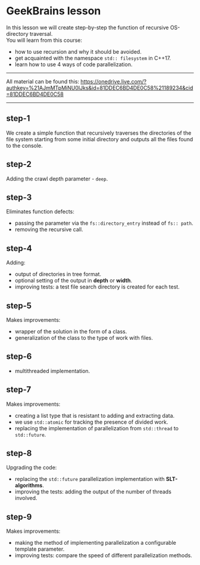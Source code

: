 # GeekBrains lesson
In this lesson we will create step-by-step the function of recursive OS-directory traversal.  
You will learn from this course:  
* how to use recursion and why it should be avoided.  
* get acquainted with the namespace `std:: filesystem` in C++17.  
* learn how to use 4 ways of code parallelization.  
***
All material can be found this: https://onedrive.live.com/?authkey=%21AJmMTpMiNU0IJks&id=81DDEC6BD4DE0C58%21189234&cid=81DDEC6BD4DE0C58
***

## step-1
We create a simple function that recursively traverses the directories of the file system starting from some initial directory and outputs all the files found to the console.  

## step-2
Adding the crawl depth parameter - `deep`.  

## step-3
Eliminates function defects:  
* passing the parameter via the `fs::directory_entry` instead of `fs:: path`.  
* removing the recursive call.  

## step-4
Adding:  
* output of directories in tree format.  
* optional setting of the output in **depth** or **width**.  
* improving tests: a test file search directory is created for each test.  

## step-5
Makes improvements:  
* wrapper of the solution in the form of a class.  
* generalization of the class to the type of work with files.  

## step-6
* multithreaded implementation.  

## step-7
Makes improvements:  
* creating a list type that is resistant to adding and extracting data.  
* we use `std::atomic` for tracking the presence of divided work.  
* replacing the implementation of parallelization from `std::thread` to `std::future`.  

## step-8
Upgrading the code:  
* replacing the `std::future` parallelization implementation with **SLT-algorithms**.  
* improving the tests: adding the output of the number of threads involved.  

## step-9
Makes improvements:  
* making the method of implementing parallelization a configurable template parameter.  
* improving tests: compare the speed of different parallelization methods.  
